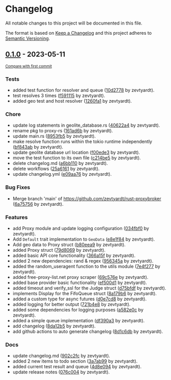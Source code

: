 # Changelog

All notable changes to this project will be documented in this file.

The format is based on [Keep a Changelog](http://keepachangelog.com/en/1.0.0/)
and this project adheres to [Semantic Versioning](http://semver.org/spec/v2.0.0.html).

<!-- insertion marker -->
## [0.1.0](https://github.com/zevtyardt/proxy.rs/releases/tag/0.1.0) - 2023-05-11

<small>[Compare with first commit](https://github.com/zevtyardt/proxy.rs/compare/ef19c602773cd7f0494ab9bfc2a832111202c8ff...0.1.0)</small>

### Tests

- added test function for resolver and queue ([10d2778](https://github.com/zevtyardt/proxy.rs/commit/10d2778bca57a6fef7fe693738ae67c4c3199af6) by zevtyardt).
- test resolves 3 times ([f591115](https://github.com/zevtyardt/proxy.rs/commit/f591115c3aa2e2b1b56c6428549fd65f624db582) by zevtyardt).
- added geo test and host resolver ([1260fa1](https://github.com/zevtyardt/proxy.rs/commit/1260fa1fca71e16335a82fc313fb81a278902bc7) by zevtyardt).

### Chore

- update log statements in geolite_database.rs ([40622a4](https://github.com/zevtyardt/proxy.rs/commit/40622a4e3c89aa8dee55a9d8b1f3ce5bfc7386f2) by zevtyardt).
- rename pkg to proxy-rs ([161ad6b](https://github.com/zevtyardt/proxy.rs/commit/161ad6bf18eb380ac18299a1143b62e54b31af88) by zevtyardt).
- update main.rs ([8953fb5](https://github.com/zevtyardt/proxy.rs/commit/8953fb5dea5e5662b73ec8ad707613a88cf1cc33) by zevtyardt).
- make  resolve function runs within the tokio runtime independently ([bf843ab](https://github.com/zevtyardt/proxy.rs/commit/bf843ab190c74a02507db3807c48e2152ee1fd5d) by zevtyardt).
- update geolite database url location ([f00ede3](https://github.com/zevtyardt/proxy.rs/commit/f00ede39f43b198a7aaa4172de4e683af93b269e) by zevtyardt).
- move the test function to its own file ([c214be5](https://github.com/zevtyardt/proxy.rs/commit/c214be5601e1fe79279377201e339097322e5061) by zevtyardt).
- delete changelog.md ([a6bb110](https://github.com/zevtyardt/proxy.rs/commit/a6bb1100079d8b818b65334d49777a27dd0fea76) by zevtyardt).
- delete workflows ([25a6161](https://github.com/zevtyardt/proxy.rs/commit/25a616103e250d9d261cc8a44e7a889a27d3fe38) by zevtyardt).
- update changelog.yml ([e09aa76](https://github.com/zevtyardt/proxy.rs/commit/e09aa7671bc759ac78631b5768fdcc9556fdabc6) by zevtyardt).

### Bug Fixes

- Merge branch 'main' of https://github.com/zevtyardt/rust-proxybroker ([6a75756](https://github.com/zevtyardt/proxy.rs/commit/6a75756fb3a6adbed5b9922065f0fc7f248d2fe4) by zevtyardt).

### Features

- add Proxy module and update logging configuration ([034fbf0](https://github.com/zevtyardt/proxy.rs/commit/034fbf0aa1167fb61a7311da7d19dbdea35c4a56) by zevtyardt).
- Add `Default` trait implementation to `GeoData` ([e8e1f84](https://github.com/zevtyardt/proxy.rs/commit/e8e1f84de97a9bbaf1da9344c4508f6763ad3213) by zevtyardt).
- Add geo data to Proxy struct ([b80eea9](https://github.com/zevtyardt/proxy.rs/commit/b80eea9f5762974c3da6a6366ca03f88bc05f67b) by zevtyardt).
- added Proxy struct ([79d8069](https://github.com/zevtyardt/proxy.rs/commit/79d8069e92ecf7f3bacfa4574c728b852740c932) by zevtyardt).
- added basic API core functionality ([366a15f](https://github.com/zevtyardt/proxy.rs/commit/366a15f6638793ff7e2a723988e813ed82cd4885) by zevtyardt).
- added 2 new dependencies: rand & regex ([956345a](https://github.com/zevtyardt/proxy.rs/commit/956345aacae970cf182df58e3d38e3c153253241) by zevtyardt).
- added the random_useragent function to the utils module ([7e4f277](https://github.com/zevtyardt/proxy.rs/commit/7e4f277fc36c813811cfef8e1406e197bbb41b66) by zevtyardt).
- added free-proxy-list.net proxy scraper ([69c576e](https://github.com/zevtyardt/proxy.rs/commit/69c576e7d52b51480206ee79c703377d0df699fe) by zevtyardt).
- added base provider basic functionality ([ef500d1](https://github.com/zevtyardt/proxy.rs/commit/ef500d19480e35412020e604ee146b0fafc2235c) by zevtyardt).
- added timeout and verify_ssl for the Judge struct ([d75bfdf](https://github.com/zevtyardt/proxy.rs/commit/d75bfdf139b7f5837af7f332f354b20fe1d944fd) by zevtyardt).
- implements Display for the FifoQueue struct ([8a179b6](https://github.com/zevtyardt/proxy.rs/commit/8a179b64d7acb6135191160481ca851d71d1ad93) by zevtyardt).
- added a custom type for async futures ([d0e7cd8](https://github.com/zevtyardt/proxy.rs/commit/d0e7cd84aaefd5961bc0256f590d7c8e9c8a93f2) by zevtyardt).
- added logging for better output ([721b4e8](https://github.com/zevtyardt/proxy.rs/commit/721b4e8e283ab95bc9118d9ad779f48b5154d4e3) by zevtyardt).
- added some dependencies for logging purposes ([a582e0c](https://github.com/zevtyardt/proxy.rs/commit/a582e0c3004eb55b3fc3f8a0dfed53980ed92627) by zevtyardt).
- added a simple queue implementation ([df390a3](https://github.com/zevtyardt/proxy.rs/commit/df390a333894eb3e0f5b0282e5deb1d7db19e3ae) by zevtyardt).
- add changelog ([8da12b5](https://github.com/zevtyardt/proxy.rs/commit/8da12b5086914e05c724ced50cc11c86184c4181) by zevtyardt).
- add github actions to auto generate changelog ([8d1c6db](https://github.com/zevtyardt/proxy.rs/commit/8d1c6dbb901bc8a0fe80edc47fae6ad9eb36af9d) by zevtyardt).

### Docs

- update changelog.md ([902c2fc](https://github.com/zevtyardt/proxy.rs/commit/902c2fc7c16bfe3c8f2628183b4a5fd705ff51e6) by zevtyardt).
- added 2 new items to todo section ([3a7ab99](https://github.com/zevtyardt/proxy.rs/commit/3a7ab9911a5ecdd95074f100ad1d60cd5938f0b4) by zevtyardt).
- added current test result and queue ([4d8e094](https://github.com/zevtyardt/proxy.rs/commit/4d8e094d07364ce79195372dc76b5c1649e86817) by zevtyardt).
- update release notes ([076c004](https://github.com/zevtyardt/proxy.rs/commit/076c004ec4a2464ba6f9499e625680ff301f1965) by zevtyardt).

